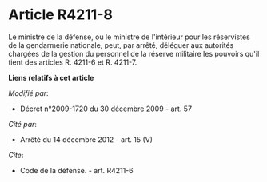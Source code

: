 # Article R4211-8

Le ministre de la défense, ou le ministre de l'intérieur pour les réservistes de la gendarmerie nationale, peut, par arrêté,
déléguer aux autorités chargées de la gestion du personnel de la réserve militaire les pouvoirs qu'il tient des articles R.
4211-6 et R. 4211-7.

**Liens relatifs à cet article**

_Modifié par_:

  - Décret n°2009-1720 du 30 décembre 2009 - art. 57

_Cité par_:

  - Arrêté du 14 décembre 2012 - art. 15 (V)

_Cite_:

  - Code de la défense. - art. R4211-6
